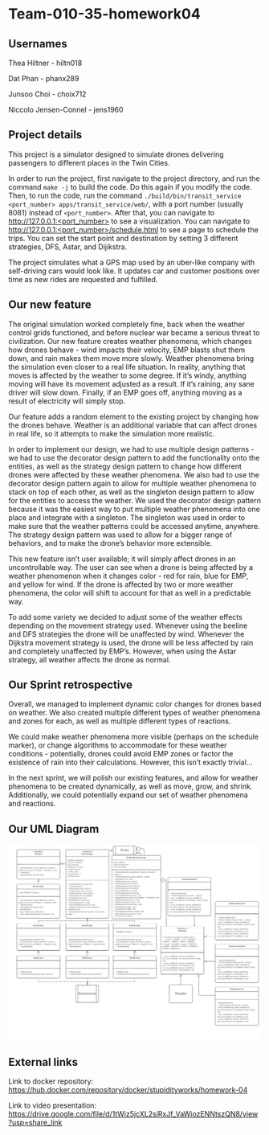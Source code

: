 # Team-010-35-homework04

## Usernames

Thea Hiltner - hiltn018

Dat Phan - phanx289

Junsoo Choi - choix712

Niccolo Jensen-Connel - jens1960

## Project details

This project is a simulator designed to simulate drones delivering passengers to different places in the Twin Cities. 

In order to run the project, first navigate to the project directory, and run the command `make -j` to build the code. Do this again if you modify the code. Then, to run the code, run the command `./build/bin/transit_service <port_number> apps/transit_service/web/`, with a port number (usually 8081) instead of `<port_number>`. After that, you can navigate to http://127.0.0.1:<port_number> to see a visualization. You can navigate to http://127.0.0.1:<port_number>/schedule.html to see a page to schedule the trips. You can set the start point and destination by setting 3 different strategies, DFS, Astar, and Dijikstra.

The project simulates what a GPS map used by an uber-like company with self-driving cars would look like. It updates car and customer positions over time as new rides are requested and fulfilled. 

## Our new feature

The original simulation worked completely fine, back when the weather control grids functioned, and before nuclear war became a serious threat to civilization. Our new feature creates weather phenomena, which changes how drones behave - wind impacts their velocity, EMP blasts shut them down, and rain makes them move more slowly. 
Weather phenomena bring the simulation even closer to a real life situation. In reality, anything that moves is affected by the weather to some degree. If it’s windy, anything moving will have its movement adjusted as a result. If it’s raining, any sane driver will slow down. Finally, if an EMP goes off, anything moving as a result of electricity will simply stop.

Our feature adds a random element to the existing project by changing how the drones behave. Weather is an additional variable that can affect drones in real life, so it attempts to make the simulation more realistic. 

In order to implement our design, we had to use multiple design patterns - we had to use the decorator design pattern to add the functionality onto the entities, as well as the strategy design pattern to change how different drones were affected by these weather phenomena. We also had to use the decorator design pattern again to allow for multiple weather phenomena to stack on top of each other, as well as the singleton design pattern to allow for the entities to access the weather. We used the decorator design pattern because it was the easiest way to put multiple weather phenomena into one place and integrate with a singleton. The singleton was used in order to make sure that the weather patterns could be accessed anytime, anywhere. The strategy design pattern was used to allow for a bigger range of behaviors, and to make the drone’s behavior more extensible. 

This new feature isn’t user available; it will simply affect drones in an uncontrollable way. The user can see when a drone is being affected by a weather phenomenon when it changes color - red for rain, blue for EMP, and yellow for wind. If the drone is affected by two or more weather phenomena, the color will shift to account for that as well in a predictable way.

To add some variety we decided to adjust some of the weather effects depending on the movement strategy used. Whenever using the beeline and DFS strategies the drone will be unaffected by wind. Whenever the Dijkstra movement strategy is used, the drone will be less affected by rain and completely unaffected by EMP’s. However, when using the Astar strategy, all weather affects the drone as normal.

## Our Sprint retrospective

Overall, we managed to implement dynamic color changes for drones based on weather. We also created multiple different types of weather phenomena and zones for each, as well as multiple different types of reactions. 

We could make weather phenomena more visible (perhaps on the schedule marker), or change algorithms to accommodate for these weather conditions - potentially, drones could avoid EMP zones or factor the existence of rain into their calculations. However, this isn’t exactly trivial… 

In the next sprint, we will polish our existing features, and allow for weather phenomena to be created dynamically, as well as move, grow, and shrink. Additionally, we could potentially expand our set of weather phenomena and reactions. 

## Our UML Diagram

![image](uml.png)

## External links

Link to docker repository: https://hub.docker.com/repository/docker/stupidityworks/homework-04

Link to video presentation: https://drive.google.com/file/d/1tWiz5jcXL2siRxJf_VaWiozENNtszQN8/view?usp=share_link
